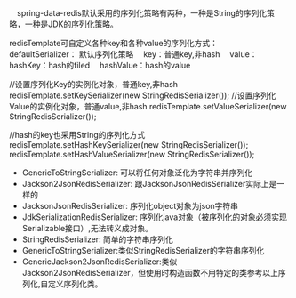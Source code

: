 

 spring-data-redis默认采用的序列化策略有两种，一种是String的序列化策略，一种是JDK的序列化策略。

redisTemplate可自定义各种key和各种value的序列化方式：
 defaultSerializer： 默认序列化策略
 key：普通key,非hash
 value：
 hashKey：hash的filed
 hashValue：hash的value

//设置序列化Key的实例化对象，普通key,非hash
redisTemplate.setKeySerializer(new StringRedisSerializer());
//设置序列化Value的实例化对象，普通value,非hash
redisTemplate.setValueSerializer(new StringRedisSerializer());


//hash的key也采用String的序列化方式
redisTemplate.setHashKeySerializer(new StringRedisSerializer());
redisTemplate.setHashValueSerializer(new StringRedisSerializer());



* GenericToStringSerializer: 可以将任何对象泛化为字符串并序列化
* Jackson2JsonRedisSerializer: 跟JacksonJsonRedisSerializer实际上是一样的
* JacksonJsonRedisSerializer: 序列化object对象为json字符串
* JdkSerializationRedisSerializer: 序列化java对象（被序列化的对象必须实现Serializable接口）,无法转义成对象。
* StringRedisSerializer: 简单的字符串序列化
* GenericToStringSerializer:类似StringRedisSerializer的字符串序列化
* GenericJackson2JsonRedisSerializer:类似Jackson2JsonRedisSerializer，但使用时构造函数不用特定的类参考以上序列化,自定义序列化类。